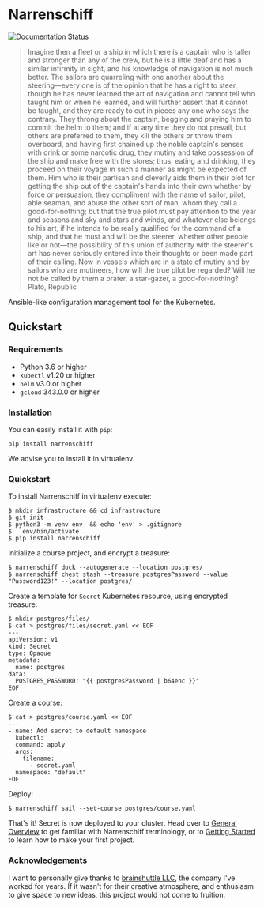 # Narrenschiff

[![Documentation Status](https://readthedocs.org/projects/narrenschiff/badge/?version=latest)](https://docs.narrenschiff.xyz/en/latest/?badge=latest)

> Imagine then a fleet or a ship in which there is a captain who is taller and stronger than any of the crew, but he is a little deaf and has a similar infirmity in sight, and his knowledge of navigation is not much better. The sailors are quarreling with one another about the steering––every one is of the opinion that he has a right to steer, though he has never learned the art of navigation and cannot tell who taught him or when he learned, and will further assert that it cannot be taught, and they are ready to cut in pieces any one who says the contrary. They throng about the captain, begging and praying him to commit the helm to them; and if at any time they do not prevail, but others are preferred to them, they kill the others or throw them overboard, and having first chained up the noble captain's senses with drink or some narcotic drug, they mutiny and take possession of the ship and make free with the stores; thus, eating and drinking, they proceed on their voyage in such a manner as might be expected of them. Him who is their partisan and cleverly aids them in their plot for getting the ship out of the captain's hands into their own whether by force or persuasion, they compliment with the name of sailor, pilot, able seaman, and abuse the other sort of man, whom they call a good-for-nothing; but that the true pilot must pay attention to the year and seasons and sky and stars and winds, and whatever else belongs to his art, if he intends to be really qualified for the command of a ship, and that he must and will be the steerer, whether other people like or not––the possibility of this union of authority with the steerer's art has never seriously entered into their thoughts or been made part of their calling. Now in vessels which are in a state of mutiny and by sailors who are mutineers, how will the true pilot be regarded? Will he not be called by them a prater, a star-gazer, a good-for-nothing?
> Plato, Republic

Ansible-like configuration management tool for the Kubernetes.

## Quickstart

### Requirements

* Python 3.6 or higher
* `kubectl` v1.20 or higher
* `helm` v3.0 or higher
* `gcloud` 343.0.0 or higher

### Installation

You can easily install it with `pip`:

```
pip install narrenschiff
```

We advise you to install it in virtualenv.

### Quickstart

To install Narrenschiff in virtualenv execute:

```
$ mkdir infrastructure && cd infrastructure
$ git init
$ python3 -m venv env  && echo 'env' > .gitignore
$ . env/bin/activate
$ pip install narrenschiff
```

Initialize a course project, and encrypt a treasure:

```
$ narrenschiff dock --autogenerate --location postgres/
$ narrenschiff chest stash --treasure postgresPassword --value "Password123!" --location postgres/
```

Create a template for `Secret` Kubernetes resource, using encrypted treasure:

```
$ mkdir postgres/files/
$ cat > postgres/files/secret.yaml << EOF
---
apiVersion: v1
kind: Secret
type: Opaque
metadata:
  name: postgres
data:
  POSTGRES_PASSWORD: "{{ postgresPassword | b64enc }}"
EOF
```

Create a course:

```
$ cat > postgres/course.yaml << EOF
---
- name: Add secret to default namespace
  kubectl:
  command: apply
  args:
    filename:
      - secret.yaml
  namespace: "default"
EOF
```

Deploy:

```
$ narrenschiff sail --set-course postgres/course.yaml
```

That's it! Secret is now deployed to your cluster. Head over to [General Overview][1] to get familiar with Narrenschiff terminology, or to [Getting Started][2] to learn how to make your first project.

### Acknowledgements

I want to personally give thanks to [brainshuttle LLC][3], the company I've worked for years. If it wasn't for their creative atmosphere, and enthusiasm to give space to new ideas, this project would not come to fruition.

[1]: https://docs.narrenschiff.xyz/en/latest/narrenschiff/overview.html
[2]: https://docs.narrenschiff.xyz/en/latest/narrenschiff/getting_started.html
[3]: https://brainshuttle.com/
